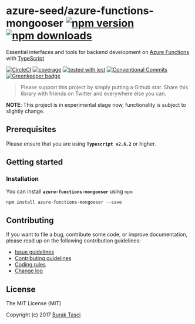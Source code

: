 # azure-seed/azure-functions-mongooser [![npm version](https://badge.fury.io/js/azure-functions-mongooser.svg)](https://www.npmjs.com/package/azure-functions-mongooser) [![npm downloads](https://img.shields.io/npm/dm/azure-functions-mongooser.svg)](https://www.npmjs.com/package/azure-functions-mongooser)
Essential interfaces and tools for backend development on [Azure Functions] with [TypeScript]

[![CircleCI](https://circleci.com/gh/azure-seed/azure-functions-mongooser.svg?style=shield)](https://circleci.com/gh/azure-seed/azure-functions-mongooser)
[![coverage](https://codecov.io/github/azure-seed/azure-functions-mongooser/coverage.svg?branch=master)](https://codecov.io/gh/azure-seed/azure-functions-mongooser)
[![tested with jest](https://img.shields.io/badge/tested_with-jest-99424f.svg)](https://github.com/facebook/jest)
[![Conventional Commits](https://img.shields.io/badge/Conventional%20Commits-1.0.0-yellow.svg)](https://conventionalcommits.org)
[![Greenkeeper badge](https://badges.greenkeeper.io/azure-seed/azure-functions-mongooser.svg)](https://greenkeeper.io/)

> Please support this project by simply putting a Github star. Share this library with friends on Twitter and everywhere else you can.

**NOTE**: This project is in experimental stage now, functionality is subject to slightly change.

## <a name="prerequisites"></a> Prerequisites
Please ensure that you are using **`Typescript v2.6.2`** or higher.

## <a name="getting-started"> Getting started
### <a name="installation"> Installation
You can install **`azure-functions-mongooser`** using `npm`

```
npm install azure-functions-mongooser --save
```

## <a name="contributing"></a> Contributing
If you want to file a bug, contribute some code, or improve documentation, please read up on the following contribution guidelines:
- [Issue guidelines](CONTRIBUTING.md#submit)
- [Contributing guidelines](CONTRIBUTING.md)
- [Coding rules](CONTRIBUTING.md#rules)
- [Change log](CHANGELOG.md)

## <a name="license"></a> License
The MIT License (MIT)

Copyright (c) 2017 [Burak Tasci]

[Azure Functions]: https://azure.microsoft.com/en-us/services/functions
[TypeScript]: https://github.com/Microsoft/TypeScript
[Burak Tasci]: https://github.com/fulls1z3
